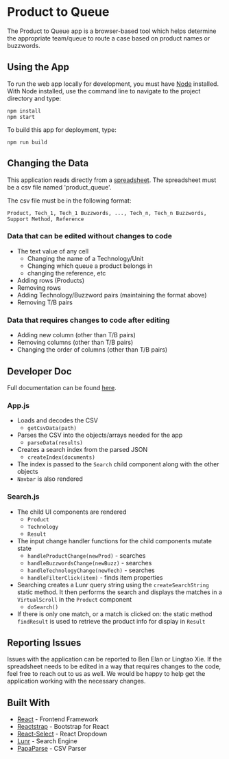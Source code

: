 
# Product to Queue
The Product to Queue app is a browser-based tool which helps determine the appropriate team/queue to route a case based on product names or buzzwords.

## Using the App
To run the web app locally for development, you must have [Node](https://nodejs.org/en/) installed. With Node installed, use the command line to navigate to the project directory and type:
```
npm install
npm start
```
To build this app for deployment, type:
```
npm run build
```

## Changing the Data
This application reads directly from a [spreadsheet](https://github.com/benelan/product2queue/blob/master/public/data/product_queue.csv). The spreadsheet must be a csv file named 'product_queue'.

The csv file must be in the following format:
```
Product, Tech_1, Tech_1 Buzzwords, ..., Tech_n, Tech_n Buzzwords, Support Method, Reference
```

### Data that can be edited without changes to code
- The text value of any cell
	- Changing the name of a Technology/Unit
	- Changing which queue a product belongs in
	- changing the reference, etc
- Adding rows (Products)
- Removing rows
- Adding Technology/Buzzword pairs (maintaining the format above)
- Removing T/B pairs
  
### Data that requires changes to code after editing
- Adding new column (other than T/B pairs)
- Removing columns (other than T/B pairs)
- Changing the order of columns (other than T/B pairs)

## Developer Doc
Full documentation can be found [here](https://benelan.github.io/product2queue/).

### App.js
- Loads and decodes the CSV
	- ``getCsvData(path)``
- Parses the CSV into the objects/arrays needed for the app
	- ``parseData(results)``
- Creates a search index from the parsed JSON
	- ``createIndex(documents)``
- The index is passed to the ``Search`` child component along with the other objects
- ``Navbar`` is also rendered

### Search.js
- The child UI components are rendered
	- ``Product``
	- ``Technology``
	-  ``Result``
- The input change handler functions for the child components mutate state
	- ``handleProductChange(newProd)`` - searches
	- ``handleBuzzwordsChange(newBuzz)`` - searches
	- ``handleTechnologyChange(newTech)`` - searches
  - ``handleFilterClick(item)`` - finds item properties
- Searching creates a Lunr query string using the ``createSearchString`` static method. It then performs the search and displays the matches in a ``VirtualScroll`` in the ``Product`` component
  - ``doSearch()``
- If there is only one match, or a match is clicked on: the static method ``findResult`` is used to retrieve the product info for display in ``Result``

## Reporting Issues
Issues with the application can be reported to Ben Elan or Lingtao Xie. If the spreadsheet needs to be edited in a way that requires changes to the code, feel free to reach out to us as well. We would be happy to help get the application working with the necessary changes.

## Built With
* [React](https://reactjs.org/) - Frontend Framework
* [Reactstrap](https://reactstrap.github.io/) - Bootstrap for React
* [React-Select](https://react-select.com/home) - React Dropdown
* [Lunr](https://lunrjs.com/) - Search Engine
* [PapaParse](https://www.papaparse.com) - CSV Parser

